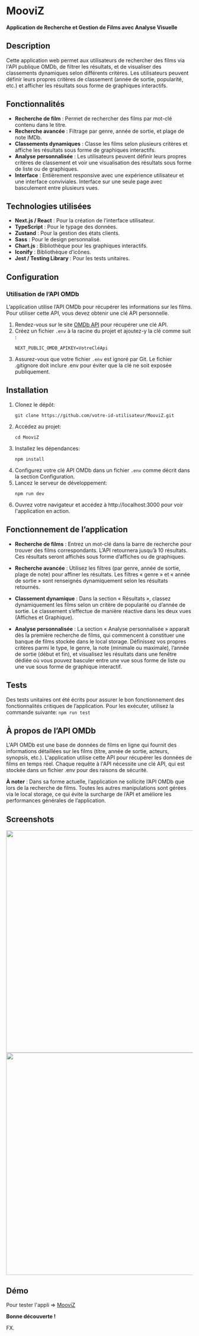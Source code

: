 # MooviZ
**Application de Recherche et Gestion de Films avec Analyse Visuelle**

## Description
Cette application web permet aux utilisateurs de rechercher des films via l'API publique OMDb, de filtrer les résultats, et de visualiser des classements dynamiques selon différents critères. Les utilisateurs peuvent définir leurs propres critères de classement (année de sortie, popularité, etc.) et afficher les résultats sous forme de graphiques interactifs.

## Fonctionnalités
- **Recherche de film** : Permet de rechercher des films par mot-clé contenu dans le titre.
- **Recherche avancée** : Filtrage par genre, année de sortie, et plage de note IMDb.
- **Classements dynamiques** : Classe les films selon plusieurs critères et affiche les résultats sous forme de graphiques interactifs.
- **Analyse personnalisée** : Les utilisateurs peuvent définir leurs propres critères de classement et voir une visualisation des résultats sous forme de liste ou de graphiques.
- **Interface** : Entièrement responsive avec une expérience utilisateur et une interface conviviales. Interface sur une seule page avec basculement entre plusieurs vues.

## Technologies utilisées
- **Next.js / React** : Pour la création de l’interface utilisateur.
- **TypeScript** : Pour le typage des données.
- **Zustand** : Pour la gestion des états clients.
- **Sass** : Pour le design personnalisé.
- **Chart.js** : Bibliothèque pour les graphiques interactifs.
- **Iconify** : Bibliothèque d’icônes.
- **Jest / Testing Library** : Pour les tests unitaires.

## Configuration

### Utilisation de l’API OMDb
L’application utilise l’API OMDb pour récupérer les informations sur les films. Pour utiliser cette API, vous devez obtenir une clé API personnelle.

1. Rendez-vous sur le site [OMDb API](https://www.omdbapi.com/) pour récupérer une clé API.
2. Créez un fichier `.env` à la racine du projet et ajoutez-y la clé comme suit :
   ```plaintext
   NEXT_PUBLIC_OMDB_APIKEY=VotreCléApi
3. Assurez-vous que votre fichier `.env` est ignoré par Git. Le fichier .gitignore  doit inclure .env pour éviter que la clé ne soit exposée publiquement.

## Installation

1. Clonez le dépôt:
   ```plaintext
   git clone https://github.com/votre-id-utilisateur/MooviZ.git
2. Accédez au projet: 
   ```plaintext
   cd MooviZ
3. Installez les dépendances: 
   ```plaintext
   npm install
4. Configurez votre clé API OMDb dans un fichier `.env` comme décrit dans la section Configuration.
5. Lancez le serveur de développement:
   ```plaintext
   npm run dev
6. Ouvrez votre navigateur et accédez à http://localhost:3000 pour voir l'application en action.
   
## Fonctionnement de l’application

- **Recherche de films** : Entrez un mot-clé dans la barre de recherche pour trouver des films correspondants. L’API retournera jusqu’à 10 résultats. Ces résultats seront affichés sous forme d’affiches ou de graphiques.

- **Recherche avancée** : Utilisez les filtres (par genre, année de sortie, plage de note) pour affiner les résultats. Les filtres « genre » et « année de sortie » sont renseignés dynamiquement selon les résultats retournés.

- **Classement dynamique** : Dans la section « Résultats », classez dynamiquement les films selon un critère de popularité ou d’année de sortie. Le classement s’effectue de manière réactive dans les deux vues (Affiches et Graphique).

- **Analyse personnalisée** : La section « Analyse personnalisée » apparaît dès la première recherche de films, qui commencent à constituer une banque de films stockée dans le local storage. Définissez vos propres critères parmi le type, le genre, la note (minimale ou maximale), l’année de sortie (début et fin), et visualisez les résultats dans une fenêtre dédiée où vous pouvez basculer entre une vue sous forme de liste ou une vue sous forme de graphique interactif.

## Tests

Des tests unitaires ont été écrits pour assurer le bon fonctionnement des fonctionnalités critiques de l’application. Pour les exécuter, utilisez la commande suivante: 
`npm run test`

## À propos de l’API OMDb

L'API OMDb est une base de données de films en ligne qui fournit des informations détaillées sur les films (titre, année de sortie, acteurs, synopsis, etc.). L'application utilise cette API pour récupérer les données de films en temps réel. Chaque requête à l'API nécessite une clé API, qui est stockée dans un fichier .env pour des raisons de sécurité.

**À noter** : Dans sa forme actuelle, l’application ne sollicite l’API OMDb que lors de la recherche de films. Toutes les autres manipulations sont gérées via le local storage, ce qui évite la surcharge de l’API et améliore les performances générales de l’application.

## Screenshots

<img style="width: 600px" src="screenshots/view1.png"></img>
<img style="width: 600px" src="screenshots/view2.png"></img>

## Démo 
Pour tester l'appli => <a href="https://mooviz-eight.vercel.app/" target="_blank">MooviZ</a>

**Bonne découverte !**

FX.

